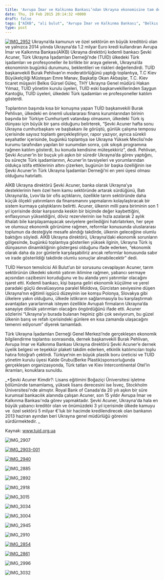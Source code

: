 ```yaml
---
title: 'Avrupa İmar ve Kalkınma Bankası’ndan Ukrayna ekonomisine tam destek'
date: Thu, 19 Feb 2015 20:14:32 +0000
draft: false
tags: ["AİKB", "ali bulut", "Avrupa İmar ve Kalkınma Bankası", "Belkıs Gürsel Güleç", "destek", "ebrd", "Emre Manav", "hakan yılmaz", "Okan A:kbaşlar", "Saygun Kantoğlu", "Şevki Acuner", "tam", "TUİD (Türk Ukrayna İşadamları Derneği)", "Ukrayna ekonomisine"]
type: post
---
```


[![IMG_2952](https://burakpehlivan.org/wp-content/uploads/2015/02/IMG_2952.jpg)](https://burakpehlivan.org/wp-content/uploads/2015/02/IMG_2952.jpg)
Ukrayna’da kamunun ve özel sektörün en büyük kreditörü olan ve yalnızca 2014 yılında Ukrayna’da 1.2 milyar Euro kredi kullandıran Avrupa İmar ve Kalkınma Bankası(AİKB) Ukrayna direktörü kıdemli bankacı Şevki Acuner, Türk Ukrayna İşadamları Derneği’nde (TUİD) ülkedeki Türk işadamları ve profesyoneller ile birlikte bir araya gelerek, Ukrayna’da ekonominin bugünkü durumunu, beklentileri ve riskleri değerlendirdi. TUİD başkanvekili Burak Pehlivan’ın moderatörlüğünü yaptığı toplantıya, T.C Kiev Büyükelçiliği Müsteşarı Emre Manav, Başkatip Okan Akbaşlar, T.C. Kiev ticaret müşaviri Belkıs Gürsel Güleç, THY Ukrayna Genel müdürü Hakan Yılmaz, TUİD yönetim kurulu üyeleri, TUİD eski başkanvekillerinden Saygun Kantoğlu, TUİD üyeleri, ülkedeki Türk işadamları ve profesyoneller katılım gösterdi.

Toplantının başında kısa bir konuşma yapan TUİD başkanvekili Burak Pehlivan, ülkedeki en önemli uluslararası finans kurumlarından birinin başında bir Türkiye Cumhuriyeti vatandaşı olmasının, ülkedeki Türk iş dünyası için büyük bir şans olduğunu belirterek, “Şevki Acuner hafta sonu Ukrayna cumhurbaşkanı ve başbakanı ile görüştü, günlük çalışma temposu içerisinde sayısız toplantı gerçekleştiriyor, rapor yazıyor, ayrıca sürekli seyahatler içerisinde, bugünkü toplantıya ise Ukrayna Yüksek Meclisi’nde kurumu tarafından yapılan bir sunumdan sonra, çok sıkışık programına rağmen katılım gösterdi, bu konuda kendisine müteşekkiriz”, dedi. Pehlivan, Şevki Acuner’in bir buçuk yılı aşkın bir süredir Ukrayna’da görev yaptığını, bu süreçte Türk işadamlarının, Acuner’in tavsiyeleri ve yorumlarından oldukça istifa ettiklerinin altını çizerken, bugünün bir başka özelliğinin ise Şevki Acuner’in Türk Ukrayna İşadamları Derneği’ni en yeni üyesi olması olduğunu hatırlattı.

AİKB Ukrayna direktörü Şevki Acuner, banka olarak Ukrayna’ya desteklerinin hem özel hem kamu sektöründe artarak sürdüğünü, Batı Ukrayna’da, Lvov’da bir ofis açtıklarını, özellikle tarım sektöründe daha küçük ölçekli yatırımların da finansmanını yapmalarını kolaylaştıracak bir sistem kurmaya çalıştıklarını belirtti. Acuner, ülkenin milli para biriminin son 1 yıl içerisinde dolar karşısında keskin bir biçimde değer kaybettiğini, enflasyonun yükseldiğini, döviz rezervlerinin ise hızla azalarak 2 aylık ithalatı bile karşılayamayacak seviyelere gerilediğini hatırlatırken, her şeye ve olumsuz ekonomik görünüme rağmen, reformlar konusunda uluslararası toplumun da desteğiyle mesafe alındığı takdirde, ülkenin geleceğine olumlu baktığını söyledi. AİKB Ukrayna direktörü, Ukrayna’daki ekonomik sorunların gölgesinde, bugünkü toplantıya gösterilen yüksek ilginin, Ukrayna Türk iş dünyasının dinamikliğinin göstergesi olduğunu ifade ederken, “ekonomik olarak daha da zor günlerle karşılaşabiliriz ancak reformlar konusunda sabır ve irade gösterildiği takdirde olumlu sonuçlar alınabilecektir” dedi.

TUİD Herson temsilcisi Ali Bulut’un bir sorusunu cevaplayan Acuner, tarım sektörünün ülkedeki sıkıntılı yatırım iklimine rağmen, yabancı sermaye açısından cazibesini koruduğunu ve bu alanda yeni yatırımlar olacağını işaret etti. Kıdemli bankacı, kişi başına geliri ekonomik küçülme ve yerel paradaki güçlü devalüasyona paralel Moldova, Gürcistan seviyesine düşen Ukrayna’nın eğitimli işgücü düzeyinin ise komşu Polonya, Slovakya gibi ülkelere yakın olduğunu, ülkede istikrarın sağlanmasıyla bu karşılaştırmalı avantajdan yararlanmak isteyen özellikle Avrupalı firmaların Ukrayna’da sanayiye dönük yatırımları olacağını öngördüğünü ifade etti. Acuner sözlerini “Ukrayna’yı burada bulanan hepiniz gibi çok seviyorum, bu güzel ülkenin barış ve refah içerisindeki günlere en kısa zamanda ulaşacağını temenni ediyorum” diyerek tamamladı.

Türk Ukrayna İşadamları Derneği Genel Merkezi’nde gerçekleşen ekonomik bilgilendirme toplantısı sonrasında, dernek başkanvekili Burak Pehlivan, Avrupa İmar ve Kalkınma Bankası Ukrayna direktörü Şevki Acuner’e dernek üyelik belgesi ve teşekkür plaketi takdim ederken, etkinlik katılımcıları toplu hatıra fotoğrafı çektirdi. Türkiye’nin en büyük plastik boru üreticisi ve TUİD yönetim kurulu üyesi Kalde Grubu(Berke Plastik)sponsorluğunda gerçekleşen organizasyonda, Türk tatları ve Kiev Intercontinental Otel’in ikramları, konuklara sunuldu.

_\*Şevki Acuner Kimdir?: Lisans eğitimini Boğaziçi Üniversitesi işletme bölümünde tamamlamış, yüksek lisans derecesini ise İsveç, Stockholm Üniversitesi'nde almıştır. Royal Bank of Canada'da 20 yılı aşkın bir süre kurumsal bankacılık alanında çalışan Acuner, son 15 yıldır Avrupa İmar ve Kalkınma Bankası'nda görev yapmaktadır. Şevki Acuner, Ukrayna'da hala en büyük yabancı kreditör olan ve önümüzdeki 3 yıl içerisinde ülkede kamuyu ve  özel sektörü 5 milyar €'luk bir hacimde kredilendirecek olan bankanın 2013 haziran ayından beri Ukrayna genel müdürlüğü görevini sürdürmektedir. _

Kaynak: www.tuid.org.ua

![IMG_2907](https://burakpehlivan.org/wp-content/uploads/2015/02/IMG_2907.jpg)

[![IMG_2903-001](https://burakpehlivan.org/wp-content/uploads/2015/02/IMG_2903-001.jpg)](https://burakpehlivan.org/wp-content/uploads/2015/02/IMG_2903-001.jpg)

[![IMG_2940](https://burakpehlivan.org/wp-content/uploads/2015/02/IMG_2940.jpg)](https://burakpehlivan.org/wp-content/uploads/2015/02/IMG_2940.jpg)

![IMG_2885](https://burakpehlivan.org/wp-content/uploads/2015/02/IMG_2885.jpg)

![IMG_2892](https://burakpehlivan.org/wp-content/uploads/2015/02/IMG_2892.jpg)

![IMG_2918](https://burakpehlivan.org/wp-content/uploads/2015/02/IMG_2918.jpg)

![IMG_3015](https://burakpehlivan.org/wp-content/uploads/2015/02/IMG_3015.jpg)

![IMG_3034](https://burakpehlivan.org/wp-content/uploads/2015/02/IMG_3034.jpg)

![IMG_3004](https://burakpehlivan.org/wp-content/uploads/2015/02/IMG_3004.jpg)

![IMG_2945](https://burakpehlivan.org/wp-content/uploads/2015/02/IMG_2945.jpg)

![IMG_2910](https://burakpehlivan.org/wp-content/uploads/2015/02/IMG_2910.jpg)

[![IMG_2854](https://burakpehlivan.org/wp-content/uploads/2015/02/IMG_2854.jpg)](https://burakpehlivan.org/wp-content/uploads/2015/02/IMG_2854.jpg)

[![IMG_2861](https://burakpehlivan.org/wp-content/uploads/2015/02/IMG_2861.jpg)](https://burakpehlivan.org/wp-content/uploads/2015/02/IMG_2861.jpg)

![IMG_2996](https://burakpehlivan.org/wp-content/uploads/2015/02/IMG_2996.jpg)

![IMG_3032](https://burakpehlivan.org/wp-content/uploads/2015/02/IMG_3032.jpg)

